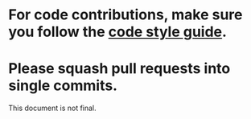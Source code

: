 # For code contributions, make sure you follow the [code style guide](STYLE.md).

# Please squash pull requests into single commits.

This document is not final.
